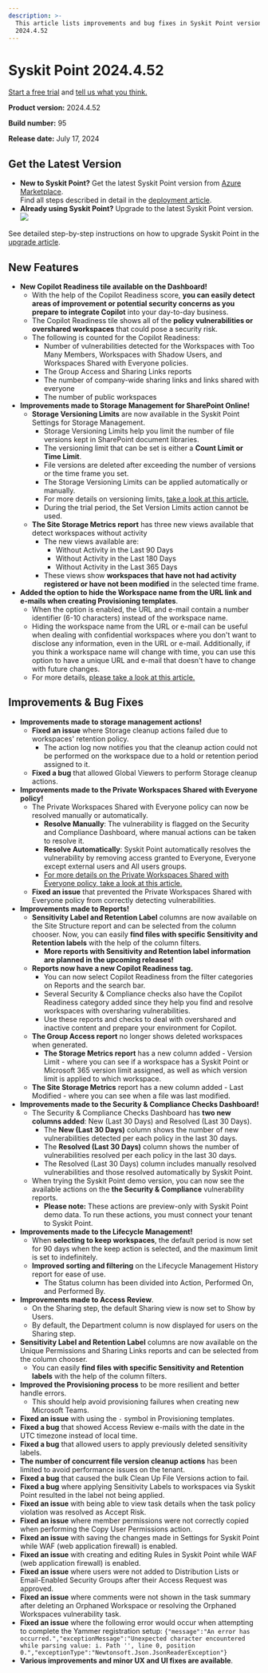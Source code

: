 ```yaml
---
description: >-
  This article lists improvements and bug fixes in Syskit Point version
  2024.4.52
---
```


# Syskit Point 2024.4.52

[Start a free trial](https://www.syskit.com/products/point/free-trial/) and [tell us what you think.](https://www.syskit.com/company/contact-us/)

**Product version:** 2024.4.52

**Build number:** 95

**Release date:** July 17, 2024

## Get the Latest Version

* **New to Syskit Point?** Get the latest Syskit Point version from [Azure Marketplace](https://azuremarketplace.microsoft.com/en-us/marketplace/apps/syskitltd.syskit\_point).\
  Find all steps described in detail in the [deployment article](../../../setup/set-up-point-data-center/deployment/deploy-syskit-point.md).
* **Already using Syskit Point?** Upgrade to the latest Syskit Point version.\
  [![](https://aka.ms/deploytoazurebutton)](https://portal.azure.com/#create/Microsoft.Template/uri/https%3A%2F%2Fsyskitassetsstorage.blob.core.windows.net%2Fpoint%2FARMTemplates%2FPointUpdateDeploy%2FPointUpdateTemplate.json)

See detailed step-by-step instructions on how to upgrade Syskit Point in the [upgrade article](../../../setup/set-up-point-data-center/deployment/upgrade-syskit-point.md).

## New Features

* **New Copilot Readiness tile available on the Dashboard!**
  * With the help of the Copilot Readiness score, **you can easily detect areas of improvement or potential security concerns as you prepare to integrate Copilot** into your day-to-day business.
  * The Copilot Readiness tile shows all of the **policy vulnerabilities or overshared workspaces** that could pose a security risk.
  * The following is counted for the Copilot Readiness:
    * Number of vulnerabilities detected for the Workspaces with Too Many Members, Workspaces with Shadow Users, and Workspaces Shared with Everyone policies.
    * The Group Access and Sharing Links reports
    * The number of company-wide sharing links and links shared with everyone
    * The number of public workspaces
* **Improvements made to Storage Management for SharePoint Online!**
  * **Storage Versioning Limits** are now available in the Syskit Point Settings for Storage Management.
    * Storage Versioning Limits help you limit the number of file versions kept in SharePoint document libraries.
    * The versioning limit that can be set is either a **Count Limit or Time Limit**.
    * File versions are deleted after exceeding the number of versions or the time frame you set.
    * The Storage Versioning Limits can be applied automatically or manually.
    * For more details on versioning limits, [take a look at this article.](../../../storage-management/versioning-limits.md)
    * During the trial period, the Set Version Limits action cannot be used.
  * **The Site Storage Metrics report** has three new views available that detect workspaces without activity
    * The new views available are:
      * Without Activity in the Last 90 Days
      * Without Activity in the Last 180 Days
      * Without Activity in the Last 365 Days
    * These views show **workspaces that have not had activity registered or have not been modified** in the selected time frame.
* **Added the option to hide the Workspace name from the URL link and e-mails when creating Provisioning templates**.
  * When the option is enabled, the URL and e-mail contain a number identifier (6-10 characters) instead of the workspace name.
  * Hiding the workspace name from the URL or e-mail can be useful when dealing with confidential workspaces where you don't want to disclose any information, even in the URL or e-mail. Additionally, if you think a workspace name will change with time, you can use this option to have a unique URL and e-mail that doesn't have to change with future changes.
  * For more details, [please take a look at this article.](../../../governance-and-automation/provisioning/hide-workspace-name.md)

## Improvements & Bug Fixes

* **Improvements made to storage management actions!**
  * **Fixed an issue** where Storage cleanup actions failed due to workspaces' retention policy.
    * The action log now notifies you that the cleanup action could not be performed on the workspace due to a hold or retention period assigned to it.
  * **Fixed a bug** that allowed Global Viewers to perform Storage cleanup actions.
* **Improvements made to the Private Workspaces Shared with Everyone policy!**
  * The Private Workspaces Shared with Everyone policy can now be resolved manually or automatically.
    * **Resolve Manually**: The vulnerability is flagged on the Security and Compliance Dashboard, where manual actions can be taken to resolve it.
    * **Resolve Automatically**: Syskit Point automatically resolves the vulnerability by removing access granted to Everyone, Everyone except external users and All users groups.
    * [For more details on the Private Workspaces Shared with Everyone policy, take a look at this article.](../../../governance-and-automation/automated-workflows/private-workspaces-shared-with-everyone-admin.md)
  * **Fixed an issue** that prevented the Private Workspaces Shared with Everyone policy from correctly detecting vulnerabilities.
* **Improvements made to Reports!**
  * **Sensitivity Label and Retention Label** columns are now available on the Site Structure report and can be selected from the column chooser. Now, you can easily **find files with specific Sensitivity and Retention labels** with the help of the column filters.
    * **More reports with Sensitivity and Retention label information are planned in the upcoming releases!**
  * **Reports now have a new Copilot Readiness tag.**
    * You can now select Copilot Readiness from the filter categories on Reports and the search bar.
    * Several Security & Compliance checks also have the Copilot Readiness category added since they help you find and resolve workspaces with oversharing vulnerabilities.
    * Use these reports and checks to deal with overshared and inactive content and prepare your environment for Copilot.
  * **The Group Access report** no longer shows deleted workspaces when generated.
    * **The Storage Metrics report** has a new column added - Version Limit - where you can see if a workspace has a Syskit Point or Microsoft 365 version limit assigned, as well as which version limit is applied to which workspace.
  * **The Site Storage Metrics** report has a new column added - Last Modified - where you can see when a file was last modified.
* **Improvements made to the Security & Compliance Checks Dashboard!**
  * The Security & Compliance Checks Dashboard has **two new columns added**: New (Last 30 Days) and Resolved (Last 30 Days).
    * The **New (Last 30 Days)** column shows the number of new vulnerabilities detected per each policy in the last 30 days.
    * The **Resolved (Last 30 Days)** column shows the number of vulnerabilities resolved per each policy in the last 30 days.
    * The Resolved (Last 30 Days) column includes manually resolved vulnerabilities and those resolved automatically by Syskit Point.
  * When trying the Syskit Point demo version, you can now see the available actions on the **the Security & Compliance** vulnerability reports.
    * **Please note:** These actions are preview-only with Syskit Point demo data. To run these actions, you must connect your tenant to Syskit Point.
* **Improvements made to the Lifecycle Management!**
  * When **selecting to keep workspaces**, the default period is now set for 90 days when the keep action is selected, and the maximum limit is set to indefinitely.
  * **Improved sorting and filtering** on the Lifecycle Management History report for ease of use.
    * The Status column has been divided into Action, Performed On, and Performed By.
* **Improvements made to Access Review**.
  * On the Sharing step, the default Sharing view is now set to Show by Users.
  * By default, the Department column is now displayed for users on the Sharing step.
* **Sensitivity Label and Retention Label** columns are now available on the Unique Permissions and Sharing Links reports and can be selected from the column chooser.
  * You can easily **find files with specific Sensitivity and Retention labels** with the help of the column filters.
* **Improved the Provisioning process** to be more resilient and better handle errors.
  * This should help avoid provisioning failures when creating new Microsoft Teams.
* **Fixed an issue** with using the `-` symbol in Provisioning templates.
* **Fixed a bug** that showed Access Review e-mails with the date in the UTC timezone instead of local time.
* **Fixed a bug** that allowed users to apply previously deleted sensitivity labels.
* **The number of concurrent file version cleanup actions** has been limited to avoid performance issues on the tenant.
* **Fixed a bug** that caused the bulk Clean Up File Versions action to fail.
* **Fixed a bug** where applying Sensitivity Labels to workspaces via Syskit Point resulted in the label not being applied.
* **Fixed an issue** with being able to view task details when the task policy violation was resolved as Accept Risk. &#x20;
* **Fixed an issue** where member permissions were not correctly copied when performing the Copy User Permissions action.
* **Fixed an issue** with saving the changes made in Settings for Syskit Point while WAF (web application firewall) is enabled.
* **Fixed an issue** with creating and editing Rules in Syskit Point while WAF (web application firewall) is enabled.
* **Fixed an issue** where users were not added to Distribution Lists or Email-Enabled Security Groups after their Access Request was approved.
* **Fixed an issue** where comments were not shown in the task summary after deleting an Orphaned Workspace or resolving the Orphaned Workspaces vulnerability task.
* **Fixed an issue** where the following error would occur when attempting to complete the Yammer registration setup: `{"message":"An error has occurred.","exceptionMessage":"Unexpected character encountered while parsing value: i. Path '', line 0, position 0.","exceptionType":"Newtonsoft.Json.JsonReaderException"}`
* **Various improvements and minor UX and UI fixes are available**.

